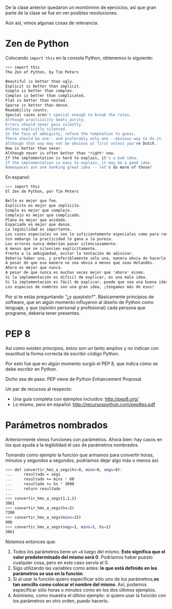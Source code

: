 De la clase anterior quedaron un montónnnn de ejercicios, así que gran parte de la clase se fue en ver posibles resoluciones.

Aún así, vimos algunas cosas de relevancia.

# Zen de Python

Colocando `import this` en la consola Python, obtenemos lo siguiente:

```bash
>>> import this
The Zen of Python, by Tim Peters

Beautiful is better than ugly.
Explicit is better than implicit.
Simple is better than complex.
Complex is better than complicated.
Flat is better than nested.
Sparse is better than dense.
Readability counts.
Special cases aren't special enough to break the rules.
Although practicality beats purity.
Errors should never pass silently.
Unless explicitly silenced.
In the face of ambiguity, refuse the temptation to guess.
There should be one-- and preferably only one --obvious way to do it.
Although that way may not be obvious at first unless you're Dutch.
Now is better than never.
Although never is often better than *right* now.
If the implementation is hard to explain, it's a bad idea.
If the implementation is easy to explain, it may be a good idea.
Namespaces are one honking great idea -- let's do more of those!
```

En espanol:

```bash
>>> import this
El Zen de Python, por Tim Peters

Bello es mejor que feo.
Explícito es mejor que implícito.
Simple es mejor que complejo.
Complejo es mejor que complicado.
Plano es mejor que anidado.
Espaciado es mejor que denso.
La legibilidad es importante.
Los casos especiales no son lo suficientemente especiales como para romper las reglas.
Sin embargo la practicidad le gana a la pureza.
Los errores nunca deberían pasar silenciosamente.
A menos que se silencien explícitamente.
Frente a la ambigüedad, evitar la tentación de adivinar.
Debería haber una, y preferiblemente solo una, manera obvia de hacerlo.
A pesar de que esa manera no sea obvia a menos que seas Holandés.
Ahora es mejor que nunca.
A pesar de que nunca es muchas veces mejor que *ahora* mismo.
Si la implementación es difícil de explicar, es una mala idea.
Si la implementación es fácil de explicar, puede que sea una buena idea.
Los espacios de nombres son una gran idea, ¡tengamos más de esos!
```

Por si te estás preguntando _"¿y quejésto?"_. Básicamente principios de software, que en algún momento influyeron al diseño de Python como lenguaje, y que (opinión personal y profesional) cada persona que programe, debería tener presentes.

# PEP 8

Así como existen principios, éstos son un tanto amplios y no indican con exactitud la forma correcta de escribir código Python.

Por esto fue que en algún momento surgió el PEP 8, que indica cómo se debe escribir en Python.

Dicho sea de paso: PEP viene de Python Enhancement Proposal.

Un par de recursos al respecto:

- Una guía completa con ejemplos incluídos: http://pep8.org/
- Lo mismo, pero en español: http://recursospython.com/pep8es.pdf

# Parámetros nombrados

Anteriormente vimos funciones con parámetros. Ahora bien: hay casos en los que ayuda a la legibilidad el uso de parámetros nombrados.

Tomando como ejemplo la función que armamos para convertir horas, minutos y segundos a segundos, podríamos dejar algo más o menos así:

```bash
>>> def convertir_hms_a_segs(hs=0, mins=0, segs=0):
...     resultado = segs
...     resultado += mins * 60
...     resultado += hs * 3600
...     return resultado
...
>>> convertir_hms_a_segs(1,1,1)
3661
>>> convertir_hms_a_segs(hs=2)
7200
>>> convertir_hms_a_segs(mins=15)
900
>>> convertir_hms_a_segs(segs=1, mins=1, hs=1)
3661
```

Notemos entonces que:

1. Todos los parámetros tiene un `=0` luego del mismo. **Esto significa que el valor predeterminado del mismo será 0**. Podríamos haber puesto cualquier cosa, pero en este caso servía el 0.
2. Sigo utilizando las variables como antes: **lo que está definido en los parámetros se usa en la función**.
3. Si al usar la función quiero especificar sólo uno de los parámetros,**es tan sencillo como colocar el nombre del mismo**. Así, podemos especificar sólo horas o minutos como en los dos últimos ejemplos.
4. Asimismo, como muestra el último ejemplo: si quiero usar la función con los parámetros en otro orden, puedo hacerlo.
